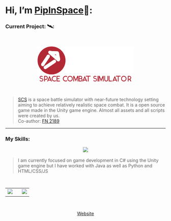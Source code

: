 # Hi, I’m <a href="https://pipinspace.github.io/" color="white">PipIn<span color="#b32835">Space</span></a>:wave::
### Current <span color="#b32835">Project</span>: 🛰️:

<br>
<p align="center">
  <a href="https://github.com/FN-2189/SCS">
    <img src="https://raw.githubusercontent.com/FN-2189/SCS/master/ReadMeResources/scslogoclean.png" width="60%"/>
  </a>
</p>
<br>

> <a href="https://github.com/FN-2189/SCS" color="#b32835">SCS</a> is a space battle simulator with near-future technology setting aiming to achieve relatively realistic space combat. It is a open source game made in the Unity game engine. Almost all assets and all scripts were created by us. <br>
> Co-author: <a href="https://github.com/FN-2189" color="#b32835">FN 2189</a>

---
### My <span color="#b32835">Skills</span>:
<p align="center">
  <a href="https://skillicons.dev">
    <img src="https://skillicons.dev/icons?i=cs,java,html,css,js,nodejs,py,blender,unity,github,visualstudio,vscode,idea,arduino&theme=light&icon_color=b32835" />
  </a>
</p>

>I am currently focused on game development in C# using the Unity game engine but I have worked with Java as well as Python and HTML/CSS/JS<br>
<br>

<span width="100%">
  <table width="100%" style="border-style: none">
    <tbody width="100%">
    <tr width="100%" border-style="none">
      <td width="60%" border-style="none">
        <a href="https://github.com/anuraghazra/github-readme-stats">
          <img src="https://github-readme-stats.vercel.app/api?username=pipinspace&show_icons=true&theme=swift" />
        </a>
      </td>
      <td width="40%" border-style="none">
        <a href="https://github.com/anuraghazra/github-readme-stats">
          <img src="https://github-readme-stats.vercel.app/api/top-langs/?username=pipinspace&show_icons=true&theme=swift"/>
        </a>
      </td>
    </tr>
    </tbody>
  </table>
</span>
<br>
<p align="center">
  <a href="https://pipinspace.github.io/" color="white">Web<span color="#b32835">site</span></a>
</p>
<!---
PipInSpace/PipInSpace is a ✨ special ✨ repository because its `README.md` (this file) appears on your GitHub profile.
You can click the Preview link to take a look at your changes.
--->
